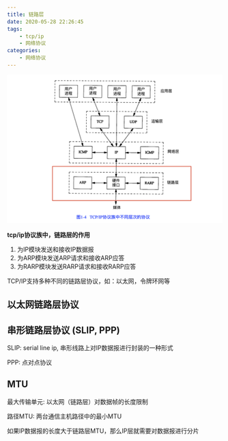 ```yaml
---
title: 链路层
date: 2020-05-28 22:26:45
tags: 
    - tcp/ip
    - 网络协议
categories:
    - 网络协议
---
```


![](tcpip链路层/fenceng.png)

**tcp/ip协议族中，链路层的作用**

1. 为IP模块发送和接收IP数据报 
2. 为ARP模块发送ARP请求和接收ARP应答
3. 为RARP模块发送RARP请求和接收RARP应答

TCP/IP支持多种不同的链路层协议，如：以太网，令牌环网等

## 以太网链路层协议 


## 串形链路层协议 (SLIP, PPP)

SLIP: serial line ip, 串形线路上对IP数据报进行封装的一种形式

PPP: 点对点协议


## MTU 

最大传输单元: 以太网（链路层）对数据帧的长度限制 

路径MTU: 两台通信主机路径中的最小MTU

如果IP数据报的长度大于链路层MTU，那么IP层就需要对数据报进行分片



